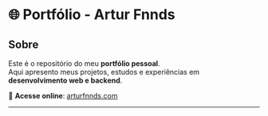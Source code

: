 # 🌐 Portfólio - Artur Fnnds
## Sobre
Este é o repositório do meu **portfólio pessoal**.  
Aqui apresento meus projetos, estudos e experiências em **desenvolvimento web e backend**.  

🔗 **Acesse online**: [arturfnnds.com](https://arturfnnds.netlify.app/)

---
